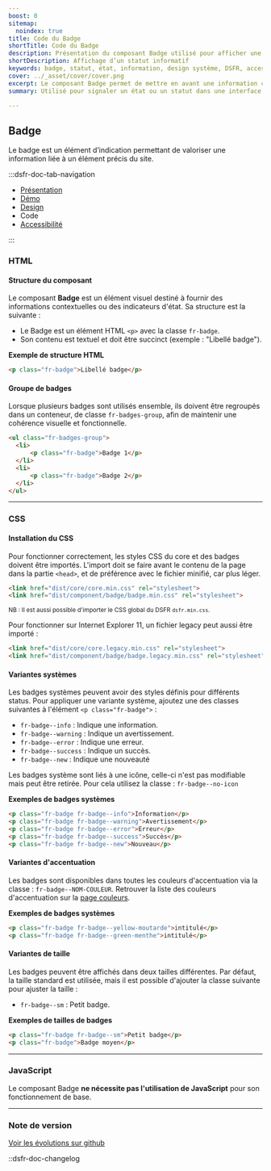 ```yaml
---
boost: 0
sitemap:
  noindex: true
title: Code du Badge
shortTitle: Code du Badge
description: Présentation du composant Badge utilisé pour afficher une information de type statut ou état liée à un élément de l’interface.
shortDescription: Affichage d’un statut informatif
keywords: badge, statut, état, information, design système, DSFR, accessibilité, non cliquable, interface
cover: ../_asset/cover/cover.png
excerpt: Le composant Badge permet de mettre en avant une information courte liée à un élément précis de l’interface, comme un statut ou un état, sans interaction de la part de l’usager.
summary: Utilisé pour signaler un état ou un statut dans une interface, le composant Badge apporte une information rapide à lire, positionnée au plus près de l’élément concerné. Il peut apparaître dans des menus, des tuiles, des tableaux ou des pages. Les badges système suivent des règles strictes de design et d’accessibilité, tandis que les badges standards autorisent une personnalisation encadrée.

---
```


## Badge

Le badge est un élément d’indication permettant de valoriser une information liée à un élément précis du site.

:::dsfr-doc-tab-navigation

- [Présentation](../index.md)
- [Démo](../demo/index.md)
- [Design](../design/index.md)
- Code
- [Accessibilité](../accessibility/index.md)

:::

### HTML

#### Structure du composant

Le composant **Badge** est un élément visuel destiné à fournir des informations contextuelles ou des indicateurs d'état.
Sa structure est la suivante :

- Le Badge est un élément HTML `<p>` avec la classe `fr-badge`.
- Son contenu est textuel et doit être succinct (exemple : "Libellé badge").

**Exemple de structure HTML**

```HTML
<p class="fr-badge">Libellé badge</p>
```

#### Groupe de badges

Lorsque plusieurs badges sont utilisés ensemble, ils doivent être regroupés dans un conteneur, de classe `fr-badges-group`, afin de maintenir une cohérence visuelle et fonctionnelle.

```HTML
<ul class="fr-badges-group">
  <li>
      <p class="fr-badge">Badge 1</p>
  </li>
  <li>
      <p class="fr-badge">Badge 2</p>
  </li>
</ul>
```

---

### CSS

#### Installation du CSS

Pour fonctionner correctement, les styles CSS du core et des badges doivent être importés.
L'import doit se faire avant le contenu de la page dans la partie `<head>`, et de préférence avec le fichier minifié, car plus léger.

```HTML
<link href="dist/core/core.min.css" rel="stylesheet">
<link href="dist/component/badge/badge.min.css" rel="stylesheet">
```

<small>NB : Il est aussi possible d'importer le CSS global du DSFR `dsfr.min.css`.</small>

Pour fonctionner sur Internet Explorer 11, un fichier legacy peut aussi être importé :

```HTML
<link href="dist/core/core.legacy.min.css" rel="stylesheet">
<link href="dist/component/badge/badge.legacy.min.css" rel="stylesheet">
```

#### Variantes systèmes

Les badges systèmes peuvent avoir des styles définis pour différents status. Pour appliquer une variante système, ajoutez une des classes suivantes à l'élément `<p class="fr-badge">` :

- `fr-badge--info` : Indique une information.
- `fr-badge--warning` : Indique un avertissement.
- `fr-badge--error` : Indique une erreur.
- `fr-badge--success` : Indique un succès.
- `fr-badge--new` : Indique une nouveauté

Les badges système sont liés à une icône, celle-ci n'est pas modifiable mais peut être retirée. Pour cela utilisez la classe : `fr-badge--no-icon`

**Exemples de badges systèmes**

```HTML
<p class="fr-badge fr-badge--info">Information</p>
<p class="fr-badge fr-badge--warning">Avertissement</p>
<p class="fr-badge fr-badge--error">Erreur</p>
<p class="fr-badge fr-badge--success">Succès</p>
<p class="fr-badge fr-badge--new">Nouveau</p>
```

#### Variantes d'accentuation

Les badges sont disponibles dans toutes les couleurs d'accentuation via la classe : `fr-badge--NOM-COULEUR`.
Retrouver la liste des couleurs d'accentuation sur la [page couleurs](../../../../../core/_part/doc/color/index.md).

**Exemples de badges systèmes**

```HTML
<p class="fr-badge fr-badge--yellow-moutarde">intitulé</p>
<p class="fr-badge fr-badge--green-menthe">intitulé</p>
```

#### Variantes de taille

Les badges peuvent être affichés dans deux tailles différentes. Par défaut, la taille standard est utilisée, mais il est possible d'ajouter la classe suivante pour ajuster la taille :

- `fr-badge--sm` : Petit badge.

**Exemples de tailles de badges**

```HTML
<p class="fr-badge fr-badge--sm">Petit badge</p>
<p class="fr-badge">Badge moyen</p>
```

---

### JavaScript

Le composant Badge **ne nécessite pas l'utilisation de JavaScript** pour son fonctionnement de base.

---

### Note de version

[Voir les évolutions sur github](https://github.com/GouvernementFR/dsfr/pulls?q=is%3Apr+is%3Aclosed+is%3Amerged+badge+)

::dsfr-doc-changelog


